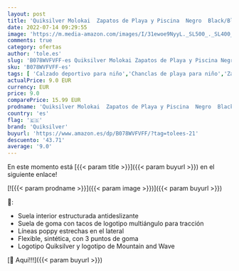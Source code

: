 ```yaml
---
layout: post
title: 'Quiksilver Molokai  Zapatos de Playa y Piscina  Negro  Black/Black/White Xkkw   32 EU'
date: 2022-07-14 09:29:55
image: 'https://m.media-amazon.com/images/I/31ewoe9NyyL._SL500_._SL400_.jpg'
comments: true
category: ofertas
author: 'tole.es'
slug: 'B078WVFVFF-es Quiksilver Molokai Zapatos de Playa y Piscina Negro...'
sku: 'B078WVFVFF-es'
tags: [ 'Calzado deportivo para niño','Chanclas de playa para niño','Zapatillas y calzado deportivo para Niño','Zapatos','Zapatos - Niños','Zapatos y complementos','quiksilver','zapatos','🇪🇸', ]
actualPrice: 9.0 EUR
currency: EUR
price: 9.0
comparePrice: 15.99 EUR
prodname: 'Quiksilver Molokai  Zapatos de Playa y Piscina  Negro  Black/Black/White Xkkw   32 EU'
country: 'es'
flag: '🇪🇸'
brand: 'Quiksilver'
buyurl: 'https://www.amazon.es/dp/B078WVFVFF/?tag=tolees-21'
descuento: '43.71'
average: '9.0'
---
```


En este momento está [{{< param title >}}]({{< param buyurl >}}) en el siguiente enlace!

[![{{< param prodname >}}]({{< param image >}})]({{< param buyurl >}})

🔎:

- Suela interior estructurada antideslizante
- Suela de goma con tacos de logotipo multiángulo para tracción
- Líneas poppy estrechas en el lateral
- Flexible, sintética, con 3 puntos de goma
- Logotipo Quiksilver y logotipo de Mountain and Wave

[🛒 Aquí!!!]({{< param buyurl >}})
